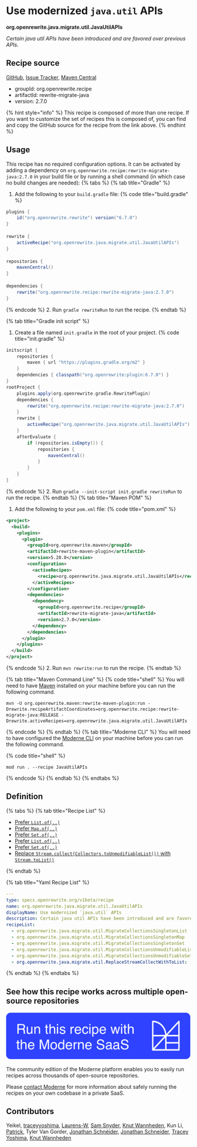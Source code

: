 # Use modernized `java.util` APIs

**org.openrewrite.java.migrate.util.JavaUtilAPIs**

_Certain java util APIs have been introduced and are favored over previous APIs._

## Recipe source

[GitHub](https://github.com/openrewrite/rewrite-migrate-java/blob/main/src/main/resources/META-INF/rewrite/java-util-apis.yml), [Issue Tracker](https://github.com/openrewrite/rewrite-migrate-java/issues), [Maven Central](https://central.sonatype.com/artifact/org.openrewrite.recipe/rewrite-migrate-java/2.7.0/jar)

* groupId: org.openrewrite.recipe
* artifactId: rewrite-migrate-java
* version: 2.7.0

{% hint style="info" %}
This recipe is composed of more than one recipe. If you want to customize the set of recipes this is composed of, you can find and copy the GitHub source for the recipe from the link above.
{% endhint %}

## Usage

This recipe has no required configuration options. It can be activated by adding a dependency on `org.openrewrite.recipe:rewrite-migrate-java:2.7.0` in your build file or by running a shell command (in which case no build changes are needed): 
{% tabs %}
{% tab title="Gradle" %}
1. Add the following to your `build.gradle` file:
{% code title="build.gradle" %}
```groovy
plugins {
    id("org.openrewrite.rewrite") version("6.7.0")
}

rewrite {
    activeRecipe("org.openrewrite.java.migrate.util.JavaUtilAPIs")
}

repositories {
    mavenCentral()
}

dependencies {
    rewrite("org.openrewrite.recipe:rewrite-migrate-java:2.7.0")
}
```
{% endcode %}
2. Run `gradle rewriteRun` to run the recipe.
{% endtab %}

{% tab title="Gradle init script" %}
1. Create a file named `init.gradle` in the root of your project.
{% code title="init.gradle" %}
```groovy
initscript {
    repositories {
        maven { url "https://plugins.gradle.org/m2" }
    }
    dependencies { classpath("org.openrewrite:plugin:6.7.0") }
}
rootProject {
    plugins.apply(org.openrewrite.gradle.RewritePlugin)
    dependencies {
        rewrite("org.openrewrite.recipe:rewrite-migrate-java:2.7.0")
    }
    rewrite {
        activeRecipe("org.openrewrite.java.migrate.util.JavaUtilAPIs")
    }
    afterEvaluate {
        if (repositories.isEmpty()) {
            repositories {
                mavenCentral()
            }
        }
    }
}
```
{% endcode %}
2. Run `gradle --init-script init.gradle rewriteRun` to run the recipe.
{% endtab %}
{% tab title="Maven POM" %}
1. Add the following to your `pom.xml` file:
{% code title="pom.xml" %}
```xml
<project>
  <build>
    <plugins>
      <plugin>
        <groupId>org.openrewrite.maven</groupId>
        <artifactId>rewrite-maven-plugin</artifactId>
        <version>5.20.0</version>
        <configuration>
          <activeRecipes>
            <recipe>org.openrewrite.java.migrate.util.JavaUtilAPIs</recipe>
          </activeRecipes>
        </configuration>
        <dependencies>
          <dependency>
            <groupId>org.openrewrite.recipe</groupId>
            <artifactId>rewrite-migrate-java</artifactId>
            <version>2.7.0</version>
          </dependency>
        </dependencies>
      </plugin>
    </plugins>
  </build>
</project>
```
{% endcode %}
2. Run `mvn rewrite:run` to run the recipe.
{% endtab %}

{% tab title="Maven Command Line" %}
{% code title="shell" %}
You will need to have [Maven](https://maven.apache.org/download.cgi) installed on your machine before you can run the following command.

```shell
mvn -U org.openrewrite.maven:rewrite-maven-plugin:run -Drewrite.recipeArtifactCoordinates=org.openrewrite.recipe:rewrite-migrate-java:RELEASE -Drewrite.activeRecipes=org.openrewrite.java.migrate.util.JavaUtilAPIs
```
{% endcode %}
{% endtab %}
{% tab title="Moderne CLI" %}
You will need to have configured the [Moderne CLI](https://docs.moderne.io/moderne-cli/cli-intro) on your machine before you can run the following command.

{% code title="shell" %}
```shell
mod run . --recipe JavaUtilAPIs
```
{% endcode %}
{% endtab %}
{% endtabs %}

## Definition

{% tabs %}
{% tab title="Recipe List" %}
* [Prefer `List.of(..)`](../../../java/migrate/util/migratecollectionssingletonlist.md)
* [Prefer `Map.of(..)`](../../../java/migrate/util/migratecollectionssingletonmap.md)
* [Prefer `Set.of(..)`](../../../java/migrate/util/migratecollectionssingletonset.md)
* [Prefer `List.of(..)`](../../../java/migrate/util/migratecollectionsunmodifiablelist.md)
* [Prefer `Set.of(..)`](../../../java/migrate/util/migratecollectionsunmodifiableset.md)
* [Replace `Stream.collect(Collectors.toUnmodifiableList())` with `Stream.toList()`](../../../java/migrate/util/replacestreamcollectwithtolist.md)

{% endtab %}

{% tab title="Yaml Recipe List" %}
```yaml
---
type: specs.openrewrite.org/v1beta/recipe
name: org.openrewrite.java.migrate.util.JavaUtilAPIs
displayName: Use modernized `java.util` APIs
description: Certain java util APIs have been introduced and are favored over previous APIs.
recipeList:
  - org.openrewrite.java.migrate.util.MigrateCollectionsSingletonList
  - org.openrewrite.java.migrate.util.MigrateCollectionsSingletonMap
  - org.openrewrite.java.migrate.util.MigrateCollectionsSingletonSet
  - org.openrewrite.java.migrate.util.MigrateCollectionsUnmodifiableList
  - org.openrewrite.java.migrate.util.MigrateCollectionsUnmodifiableSet
  - org.openrewrite.java.migrate.util.ReplaceStreamCollectWithToList:

```
{% endtab %}
{% endtabs %}

## See how this recipe works across multiple open-source repositories

[![Moderne Link Image](/.gitbook/assets/ModerneRecipeButton.png)](https://app.moderne.io/recipes/org.openrewrite.java.migrate.util.JavaUtilAPIs)

The community edition of the Moderne platform enables you to easily run recipes across thousands of open-source repositories.

Please [contact Moderne](https://moderne.io/product) for more information about safely running the recipes on your own codebase in a private SaaS.

## Contributors
Yeikel, [traceyyoshima](mailto:tracey.yoshima@gmail.com), [Laurens-W](mailto:laurens.w@live.nl), [Sam Snyder](mailto:sam@moderne.io), [Knut Wannheden](mailto:knut@moderne.io), Kun Li, [Patrick](mailto:patway99@gmail.com), Tyler Van Gorder, [Jonathan Schnéider](mailto:jkschneider@gmail.com), [Jonathan Schneider](mailto:jkschneider@gmail.com), [Tracey Yoshima](mailto:tracey.yoshima@gmail.com), [Knut Wannheden](mailto:knut.wannheden@gmail.com)
